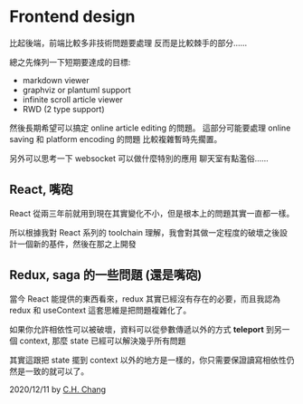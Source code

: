 
Frontend design
===============

比起後端，前端比較多非技術問題要處理
反而是比較棘手的部分......

總之先條列一下短期要達成的目標:

* markdown viewer
* graphviz or plantuml support
* infinite scroll article viewer
* RWD (2 type support)

然後長期希望可以搞定 online article editing 的問題。
這部分可能要處理 online saving 和 platform encoding 的問題
比較複雜暫時先擱置。

另外可以思考一下 websocket 可以做什麼特別的應用
聊天室有點濫俗......

React, 嘴砲
----------

React 從兩三年前就用到現在其實變化不小，但是根本上的問題其實一直都一樣。

所以根據我對 React 系列的 toolchain 理解，我會對其做一定程度的破壞之後設計一個新的基件，然後在那之上開發

Redux, saga 的一些問題 (還是嘴砲)
---------------------------------

當今 React 能提供的東西看來，redux 其實已經沒有存在的必要，而且我認為 redux 和 useContext 這套思維是把問題複雜化了。

如果你允許相依性可以被破壞，資料可以從參數傳遞以外的方式 **teleport** 到另一個 context, 那麼 state 已經可以解決幾乎所有問題

其實這跟把 state 擺到 context 以外的地方是一樣的，你只需要保證讀寫相依性仍然是一致的就可以了。

2020/12/11 by [C.H. Chang](mailto:CHChang810716@gmail.com)
